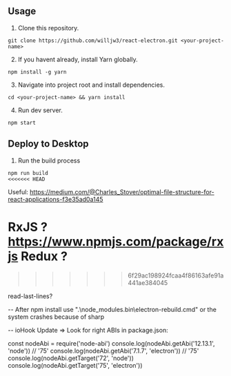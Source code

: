 ## Usage

1. Clone this repository.

```
git clone https://github.com/willjw3/react-electron.git <your-project-name>
```

2. If you havent already, install Yarn globally.

```
npm install -g yarn
```

3. Navigate into project root and install dependencies.

```
cd <your-project-name> && yarn install
```

4. Run dev server.

```
npm start
```

## Deploy to Desktop

1. Run the build process

```
npm run build
<<<<<<< HEAD
```

Useful:
https://medium.com/@Charles_Stover/optimal-file-structure-for-react-applications-f3e35ad0a145

RxJS ?
https://www.npmjs.com/package/rxjs
Redux ?
=======

>>>>>>> 6f29ac198924fcaa4f86163afe91a441ae384045

read-last-lines?

-- After npm install use ".\node_modules\.bin\electron-rebuild.cmd" or the system crashes because of sharp

-- ioHook Update => Look for right ABIs in package.json:

const nodeAbi = require('node-abi')
console.log(nodeAbi.getAbi('12.13.1', 'node'))
// '75'
console.log(nodeAbi.getAbi('7.1.7', 'electron'))
// '75'
console.log(nodeAbi.getTarget('72', 'node'))
console.log(nodeAbi.getTarget('75', 'electron'))
